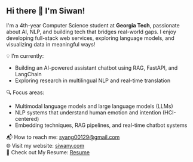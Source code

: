 ## Hi there 👋 I'm Siwan!

I'm a 4th-year Computer Science student at **Georgia Tech**, passionate about AI, NLP, and building tech that bridges real-world gaps. 
I enjoy developing full-stack web services, exploring language models, and visualizing data in meaningful ways!

💡 I’m currently:
- Building an AI-powered assistant chatbot using RAG, FastAPI, and LangChain  
- Exploring research in multilingual NLP and real-time translation

🔍 Focus areas:
- Multimodal language models and large language models (LLMs)  
- NLP systems that understand human emotion and intention (HCI-centered)  
- Embedding techniques, RAG pipelines, and real-time chatbot systems

📬 How to reach me: [syang00129@gmail.com](mailto:syang00129@gmail.com)    
🌐 Visit my website: [siwany.com](https://siwanyang.com)  
📝 Check out My Resume: [Resume](https://siwanyang.com/files/Resume.pdf)

<!--

Here are some ideas to get you started:

- 🔭 I’m currently working on ...
- 🌱 I’m currently learning ...
- 👯 I’m looking to collaborate on ...
- 🤔 I’m looking for help with ...
- 💬 Ask me about ...
- 📫 How to reach me: ...
- 😄 Pronouns: ...
- ⚡ Fun fact: ...
-->
